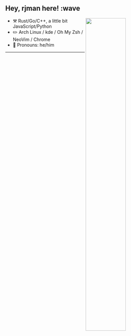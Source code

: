 ## Hey, rjman here! :wave

[<img align="right" width="50%" src="https://github-readme-stats.vercel.app/api?username=rjman-ljm&theme=dark&show_icons=true">](https://metrics.lecoq.io/rjman?template=classic)

-   :hammer_and_pick: Rust/Go/C++, a little bit JavaScript/Python
-   :pencil2: Arch Linux / kde / Oh My Zsh / NeoVim / Chrome
-   :man: Pronouns: he/him

---
